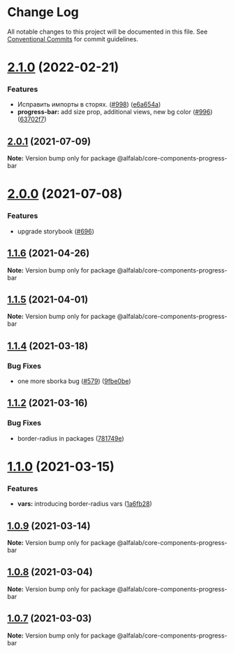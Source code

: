 # Change Log

All notable changes to this project will be documented in this file.
See [Conventional Commits](https://conventionalcommits.org) for commit guidelines.

# [2.1.0](https://github.com/core-ds/core-components/compare/@alfalab/core-components-progress-bar@2.0.1...@alfalab/core-components-progress-bar@2.1.0) (2022-02-21)


### Features

* Исправить импорты в сторях. ([#998](https://github.com/core-ds/core-components/issues/998)) ([e6a654a](https://github.com/core-ds/core-components/commit/e6a654a0599451c7d149484cb61d8067eed083b7))
* **progress-bar:** add size prop, additional views, new bg color ([#996](https://github.com/core-ds/core-components/issues/996)) ([63702f7](https://github.com/core-ds/core-components/commit/63702f7d9637e1fe3da502d7c91c4284453b3b48))





## [2.0.1](https://github.com/core-ds/core-components/compare/@alfalab/core-components-progress-bar@2.0.0...@alfalab/core-components-progress-bar@2.0.1) (2021-07-09)

**Note:** Version bump only for package @alfalab/core-components-progress-bar





# [2.0.0](https://github.com/core-ds/core-components/compare/@alfalab/core-components-progress-bar@1.1.6...@alfalab/core-components-progress-bar@2.0.0) (2021-07-08)


### Features

* upgrade storybook ([#696](https://github.com/core-ds/core-components/issues/696))

## [1.1.6](https://github.com/core-ds/core-components/compare/@alfalab/core-components-progress-bar@1.1.5...@alfalab/core-components-progress-bar@1.1.6) (2021-04-26)

**Note:** Version bump only for package @alfalab/core-components-progress-bar





## [1.1.5](https://github.com/core-ds/core-components/compare/@alfalab/core-components-progress-bar@1.1.4...@alfalab/core-components-progress-bar@1.1.5) (2021-04-01)

**Note:** Version bump only for package @alfalab/core-components-progress-bar





## [1.1.4](https://github.com/core-ds/core-components/compare/@alfalab/core-components-progress-bar@1.1.2...@alfalab/core-components-progress-bar@1.1.4) (2021-03-18)


### Bug Fixes

* one more sborka bug ([#579](https://github.com/core-ds/core-components/issues/579)) ([9fbe0be](https://github.com/core-ds/core-components/commit/9fbe0beca56ec5971de78b3f6cda25305b260efc))





## [1.1.2](https://github.com/core-ds/core-components/compare/@alfalab/core-components-progress-bar@1.1.0...@alfalab/core-components-progress-bar@1.1.2) (2021-03-16)


### Bug Fixes

* border-radius in packages ([781749e](https://github.com/core-ds/core-components/commit/781749ef38aefd5a6707ac56d2e297dce9f3e073))





# [1.1.0](https://github.com/core-ds/core-components/compare/@alfalab/core-components-progress-bar@1.0.9...@alfalab/core-components-progress-bar@1.1.0) (2021-03-15)


### Features

* **vars:** introducing border-radius vars ([1a6fb28](https://github.com/core-ds/core-components/commit/1a6fb287bcfab50048c3a9100645b4dee8cd3395))





## [1.0.9](https://github.com/core-ds/core-components/compare/@alfalab/core-components-progress-bar@1.0.8...@alfalab/core-components-progress-bar@1.0.9) (2021-03-14)

**Note:** Version bump only for package @alfalab/core-components-progress-bar





## [1.0.8](https://github.com/core-ds/core-components/compare/@alfalab/core-components-progress-bar@1.0.7...@alfalab/core-components-progress-bar@1.0.8) (2021-03-04)

**Note:** Version bump only for package @alfalab/core-components-progress-bar





## [1.0.7](https://github.com/core-ds/core-components/compare/@alfalab/core-components-progress-bar@1.0.6...@alfalab/core-components-progress-bar@1.0.7) (2021-03-03)

**Note:** Version bump only for package @alfalab/core-components-progress-bar
